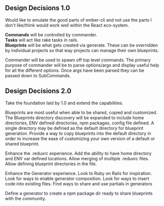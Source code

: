 ## Design Decisions 1.0

Would like to emulate the good parts of ember-cli and not use the parts I don't
like/think would work well within the React eco-system.

**Commands** will be controlled by commander.  
**Tasks** will act like rake tasks in rails.  
**Blueprints** will be what gets created via generate.  These can be overridden
by individual projects so that way projects can manage their own blueprints.  

Commander will be used to spawn off top level commands.  The primary purpose of
commander will be to parse options/args and display useful help for all the
different options.  Once args have been parsed they can be passed down to
SubCommands.

## Design Decisions 2.0

Take the foundation laid by 1.0 and extend the capabilities.

Blueprints are most useful when able to be shared, copied and customized.  
The Blueprints directory discovery will be expanded to include home directories,
ENV defined directories, npm packages, config file defined.  A single 
directory may be defined as the default directory for blueprint generation. 
Provide a way to copy blueprints into the default directory in order to 
increase the ease of customizing your own version of a default or shared 
blueprint.

Enhance the .reduxrc experience.  Add the ability to have home directory 
and ENV var defined locations.  Allow merging of multiple .reduxrc files.  
Allow defining blueprint directories in the file.

Enhance the Generator experience.  Look to Ruby on Rails for inspiration.  
Look for ways to enable generator composition.  Look for ways to insert code 
into existing files.  Find ways to share and use partials in generators

Define a generator to create a npm package dir ready to share blueprints with
the community.


